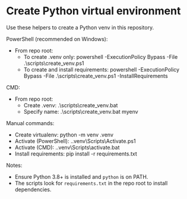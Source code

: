 # Create Python virtual environment

Use these helpers to create a Python venv in this repository.

PowerShell (recommended on Windows):
- From repo root:
  - To create .venv only:
    powershell -ExecutionPolicy Bypass -File .\scripts\create_venv.ps1
  - To create and install requirements:
    powershell -ExecutionPolicy Bypass -File .\scripts\create_venv.ps1 -InstallRequirements

CMD:
- From repo root:
  - Create .venv:
    .\scripts\create_venv.bat
  - Specify name:
    .\scripts\create_venv.bat myenv

Manual commands:
- Create virtualenv:
  python -m venv .venv
- Activate (PowerShell):
  .\.venv\Scripts\Activate.ps1
- Activate (CMD):
  .\.venv\Scripts\activate.bat
- Install requirements:
  pip install -r requirements.txt

Notes:
- Ensure Python 3.8+ is installed and `python` is on PATH.
- The scripts look for `requirements.txt` in the repo root to install dependencies.
